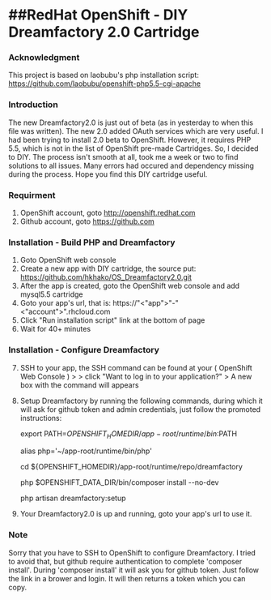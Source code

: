 
##RedHat OpenShift - DIY Dreamfactory 2.0 Cartridge
=======
### Acknowledgment

This project is based on laobubu's php installation script: https://github.com/laobubu/openshift-php5.5-cgi-apache

### Introduction
The new Dreamfactory2.0 is just out of beta (as in yesterday to when this file was written).  The new 2.0 added OAuth services which are very useful.  I had been trying to install 2.0 beta to OpenShift.  However, it requires PHP 5.5, which is not in the list of OpenShift pre-made Cartridges.  So, I decided to DIY.  The process isn't smooth at all, took me a week or two to find solutions to all issues.  Many errors had occured and dependency missing during the process.  Hope you find this DIY cartridge useful.  

### Requirment

1. OpenShift account, goto http://openshift.redhat.com
2. Github account, goto https://github.com

### Installation - Build PHP and Dreamfactory

1. Goto OpenShift web console
2. Create a new app with DIY cartridge, the source put:   https://github.com/hkhako/OS_Dreamfactory2.0.git
3. After the app is created, goto the OpenShift web console and add mysql5.5 cartridge
4. Goto your app's url, that is:  https://"<"app">"-"<"account">".rhcloud.com
5. Click "Run installation script" link at the bottom of page
6. Wait for 40+ minutes

### Installation - Configure Dreamfactory

7. SSH to your app,  the SSH command can be found at your ( OpenShift Web Console ) > <Your APP> > click "Want to log in to your application?"  >  A new box with the command will appears
8. Setup Dreamfactory by running the following commands, during which it will ask for github token and admin credentials, just follow the promoted instructions:

	export PATH=${OPENSHIFT_HOMEDIR}/app-root/runtime/bin:$PATH
	
	alias php='~/app-root/runtime/bin/php'
	
	cd ${OPENSHIFT_HOMEDIR}/app-root/runtime/repo/dreamfactory
	
	php $OPENSHIFT_DATA_DIR/bin/composer install --no-dev
	
	php artisan dreamfactory:setup

9. Your Dreamfactory2.0 is up and running, goto your app's url to use it.


### Note

Sorry that you have to SSH to OpenShift to configure Dreamfactory. I tried to avoid that, but github require authentication to complete 'composer install'.  During 'composer install'  it will ask you for github token.  Just follow the link in a brower and login.  It will then returns a token which you can copy.

